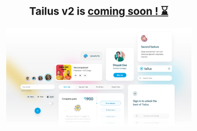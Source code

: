 <h1 align="center"> Tailus v2 is <a href="https://5qotv9mbvdj.typeform.com/to/lOIROT5f?utm_source=waitlist&typeform"> coming soon ! ⌛️ </a> </h1>

<img src="../v2cover.webp" alt="tailus cover">

<!--

**Here are some ideas to get you started:**

🙋‍♀️ A short introduction - what is your organization all about?
🌈 Contribution guidelines - how can the community get involved?
👩‍💻 Useful resources - where can the community find your docs? Is there anything else the community should know?
🍿 Fun facts - what does your team eat for breakfast?
🧙 Remember, you can do mighty things with the power of [Markdown](https://docs.github.com/github/writing-on-github/getting-started-with-writing-and-formatting-on-github/basic-writing-and-formatting-syntax)
-->
